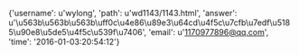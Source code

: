 {'username': u'wylong', 'path': u'wd1143/1143.html', 'answer': u'\u563b\u563b\u563b\uff0c\u4e86\u89e3\u64cd\u4f5c\u7cfb\u7edf\u5185\u90e8\u5de5\u4f5c\u539f\u7406', 'email': u'1170977896@qq.com', 'time': '2016-01-03:20:54:12'}